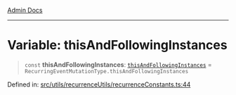 [Admin Docs](/)

***

# Variable: thisAndFollowingInstances

> `const` **thisAndFollowingInstances**: [`thisAndFollowingInstances`](../../recurrenceTypes/enumerations/RecurringEventMutationType.md#thisandfollowinginstances) = `RecurringEventMutationType.thisAndFollowingInstances`

Defined in: [src/utils/recurrenceUtils/recurrenceConstants.ts:44](https://github.com/abhassen44/talawa-admin/blob/bb7b6d5252385a81ad100b897eb0cba4f7ba10d2/src/utils/recurrenceUtils/recurrenceConstants.ts#L44)
